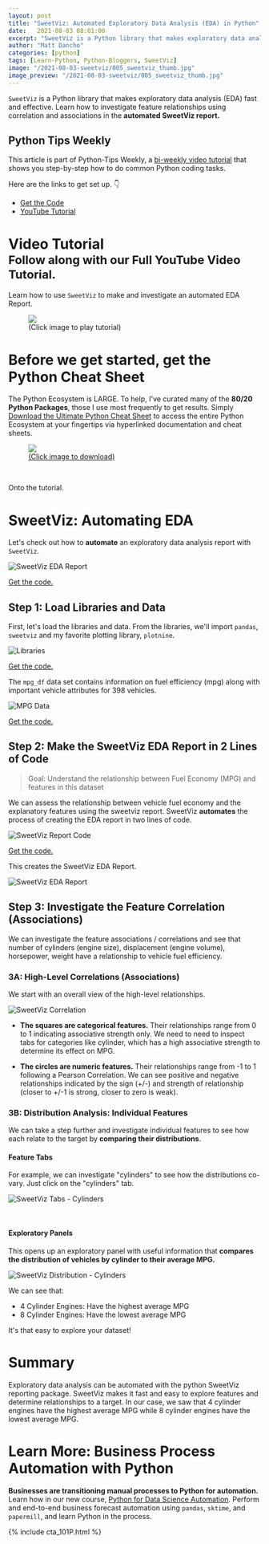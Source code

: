 ```yaml
---
layout: post
title: "SweetViz: Automated Exploratory Data Analysis (EDA) in Python"
date:   2021-08-03 08:01:00
excerpt: "SweetViz is a Python library that makes exploratory data analysis (EDA) fast and effective. Learn how to investigate feature relationships using correlation and associations in the automated SweetViz report."
author: "Matt Dancho"
categories: [python]
tags: [Learn-Python, Python-Bloggers, SweetViz]
image: "/2021-08-03-sweetviz/005_sweetviz_thumb.jpg"
image_preview: "/2021-08-03-sweetviz/005_sweetviz_thumb.jpg"
---
```


`SweetViz` is a Python library that makes exploratory data analysis (EDA) fast and effective. Learn how to investigate feature relationships using correlation and associations in the __automated SweetViz report.__

## Python Tips Weekly

This article is part of Python-Tips Weekly, a <a href="https://mailchi.mp/business-science/python_tips_newsletter" target="_blank">bi-weekly video tutorial</a> that shows you step-by-step how to do common Python coding tasks.

<p>Here are the links to get set up. 👇</p>

<ul>
    <li><a href="https://mailchi.mp/business-science/python_tips_newsletter" target='_blank'>Get the Code</a></li>
    <li><a href="https://youtu.be/CCy0JAB_fbo" target='_blank'>YouTube Tutorial</a></li> 
</ul>


# Video Tutorial<br><small>Follow along with our Full YouTube Video Tutorial.</small>

Learn how to use `SweetViz` to make and investigate an automated EDA Report. 

<figure class="text-center">
    <a href="https://youtu.be/CCy0JAB_fbo" target="_blank">
    <img src="/assets/2021-08-03-sweetviz/005_sweetviz_thumb.jpg" style='max-width:100%;'> </a>
  <figcaption>(Click image to play tutorial)</figcaption>
</figure>


# Before we get started, get the Python Cheat Sheet

The Python Ecosystem is LARGE. To help, I've curated many of the __80/20 Python Packages__, those I use most frequently to get results. Simply [Download the Ultimate Python Cheat Sheet](https://www.business-science.io/python-cheatsheet.html) to access the entire Python Ecosystem at your fingertips via hyperlinked documentation and cheat sheets. 

<figure class='text-center'>
<a href="https://www.business-science.io/python-cheatsheet.html" target="_blank"> 
  <img src="/assets/2021-07-06-sklearn/ultimate_python_cheatsheet.jpg" style='max-width:100%;'>
  <figcaption>(Click image to download)</figcaption>
</a>
</figure>

<br>


Onto the tutorial. 



# SweetViz: Automating EDA

Let's check out how to __automate__ an exploratory data analysis report with `SweetViz`. 

![SweetViz EDA Report](/assets/2021-08-03-sweetviz/sweetviz_report.jpg)

<p class='text-center date'> 
  <a href='https://mailchi.mp/business-science/python_tips_newsletter' target ='_blank'>Get the code.</a>
</p>

## Step 1: Load Libraries and Data

First, let's load the libraries and data. From the libraries, we'll import `pandas`, `sweetviz` and my favorite plotting library, `plotnine`.   

![Libraries](/assets/2021-08-03-sweetviz/00_libraries.jpg)

<p class='text-center date'> 
  <a href='https://mailchi.mp/business-science/python_tips_newsletter' target ='_blank'>Get the code.</a>
</p>

The `mpg_df` data set contains information on fuel efficiency (mpg) along with important vehicle attributes for 398 vehicles. 

![MPG Data](/assets/2021-08-03-sweetviz/00_data.jpg)

<p class='text-center date'> 
  <a href='https://mailchi.mp/business-science/python_tips_newsletter' target ='_blank'>Get the code.</a>
</p>

## Step 2: Make the SweetViz EDA Report in 2 Lines of Code

> Goal: Understand the relationship between Fuel Economy (MPG) and features in this dataset 

We can assess the relationship between vehicle fuel economy and the explanatory features using the sweetviz report. SweetViz __automates__ the process of creating the EDA report in two lines of code. 

![SweetViz Report Code](/assets/2021-08-03-sweetviz/01_sweetviz_report_code.jpg)

<p class='text-center date'> 
  <a href='https://mailchi.mp/business-science/python_tips_newsletter' target ='_blank'>Get the code.</a>
</p>

This creates the SweetViz EDA Report. 


![SweetViz EDA Report](/assets/2021-08-03-sweetviz/sweetviz_report.jpg)


## Step 3: Investigate the Feature Correlation (Associations)

We can investigate the feature associations / correlations and see that number of cylinders (engine size), displacement (engine volume), horsepower, weight have a relationship to vehicle fuel efficiency. 

### 3A: High-Level Correlations (Associations)

We start with an overall view of the high-level relationships.



![SweetViz Correlation](/assets/2021-08-03-sweetviz/03_correlation.jpg)

- __The squares are categorical features.__ Their relationships range from 0 to 1 indicating associative strength only. We need to need to inspect tabs for categories like cylinder, which has a high associative strength to determine its effect on MPG.

- __The circles are numeric features.__ Their relationships range from -1 to 1 following a Pearson Correlation. We can see positive and negative relationships indicated by the sign (+/-) and strength of relationship (closer to +/-1 is strong, closer to zero is weak).


### 3B: Distribution Analysis: Individual Features

We can take a step further and investigate individual features to see how each relate to the target by __comparing their distributions__. 


#### Feature Tabs

For example, we can investigate "cylinders" to see how the distributions co-vary. Just click on the "cylinders" tab. 


![SweetViz Tabs - Cylinders](/assets/2021-08-03-sweetviz/03_cylinders_tab.jpg)

<br>

#### Exploratory Panels

This opens up an exploratory panel with useful information that __compares the distribution of vehicles by cylinder to their average MPG.__ 


![SweetViz Distribution - Cylinders](/assets/2021-08-03-sweetviz/03_cylinders_distribution.jpg)

We can see that:

- 4 Cylinder Engines: Have the highest average MPG
- 8 Cylinder Engines: Have the lowest average MPG

It's that easy to explore your dataset!

# Summary

Exploratory data analysis can be automated with the python SweetViz reporting package. SweetViz makes it fast and easy to explore features and determine relationships to a target. In our case, we saw that 4 cylinder engines have the highest average MPG while 8 cylinder engines have the lowest average MPG.

# Learn More: Business Process Automation with Python

__Businesses are transitioning manual processes to Python for automation.__ Learn how in our new course, [Python for Data Science Automation](https://university.business-science.io/p/python-for-data-science-automation-ds4b-101p). Perform and end-to-end business forecast automation using `pandas`, `sktime`, and `papermill`, and learn Python in the process. 

{% include cta_101P.html %}





<!-- This is markdown code. It wont look formatted in your browser, 
    but will be fine when published. to the website -->

<!-- {% include cta_rtrack.html %} -->

<!-- {% include top_rtips.html %} -->


